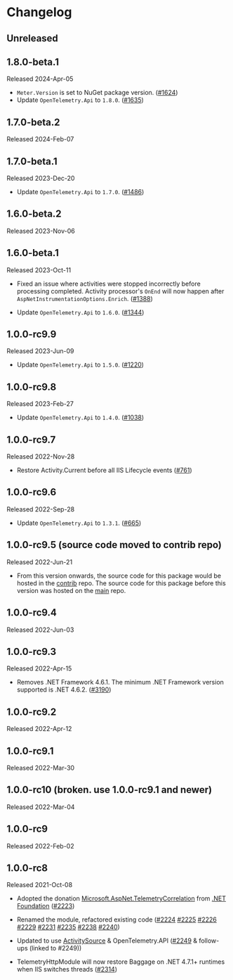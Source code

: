 # Changelog

## Unreleased

## 1.8.0-beta.1

Released 2024-Apr-05

* `Meter.Version` is set to NuGet package version.
  ([#1624](https://github.com/open-telemetry/opentelemetry-dotnet-contrib/pull/1624))
* Update `OpenTelemetry.Api` to `1.8.0`.
  ([#1635](https://github.com/open-telemetry/opentelemetry-dotnet-contrib/pull/1635))

## 1.7.0-beta.2

Released 2024-Feb-07

## 1.7.0-beta.1

Released 2023-Dec-20

* Update `OpenTelemetry.Api` to `1.7.0`.
  ([#1486](https://github.com/open-telemetry/opentelemetry-dotnet-contrib/pull/1486))

## 1.6.0-beta.2

Released 2023-Nov-06

## 1.6.0-beta.1

Released 2023-Oct-11

* Fixed an issue where activities were stopped incorrectly before processing completed.
  Activity processor's `OnEnd` will now happen after `AspNetInstrumentationOptions.Enrich`.
  ([#1388](https://github.com/open-telemetry/opentelemetry-dotnet-contrib/pull/1388))

* Update `OpenTelemetry.Api` to `1.6.0`.
  ([#1344](https://github.com/open-telemetry/opentelemetry-dotnet-contrib/pull/1344))

## 1.0.0-rc9.9

Released 2023-Jun-09

* Update `OpenTelemetry.Api` to `1.5.0`.
  ([#1220](https://github.com/open-telemetry/opentelemetry-dotnet-contrib/pull/1220))

## 1.0.0-rc9.8

Released 2023-Feb-27

* Update `OpenTelemetry.Api` to `1.4.0`.
  ([#1038](https://github.com/open-telemetry/opentelemetry-dotnet-contrib/pull/1038))

## 1.0.0-rc9.7

Released 2022-Nov-28

* Restore Activity.Current before all IIS Lifecycle events
  ([#761](https://github.com/open-telemetry/opentelemetry-dotnet-contrib/pull/761))

## 1.0.0-rc9.6

Released 2022-Sep-28

* Update `OpenTelemetry.Api` to `1.3.1`.
([#665](https://github.com/open-telemetry/opentelemetry-dotnet-contrib/pull/665))

## 1.0.0-rc9.5 (source code moved to contrib repo)

Released 2022-Jun-21

* From this version onwards, the source code for this package would be hosted in
  the
  [contrib](https://github.com/open-telemetry/opentelemetry-dotnet-contrib/tree/main/src/OpenTelemetry.Instrumentation.AspNet.TelemetryHttpModule)
  repo. The source code for this package before this version was hosted on the
  [main](https://github.com/open-telemetry/opentelemetry-dotnet/tree/core-1.3.0/src/OpenTelemetry.Instrumentation.AspNet.TelemetryHttpModule)
  repo.

## 1.0.0-rc9.4

Released 2022-Jun-03

## 1.0.0-rc9.3

Released 2022-Apr-15

* Removes .NET Framework 4.6.1. The minimum .NET Framework version supported is
  .NET 4.6.2.
  ([#3190](https://github.com/open-telemetry/opentelemetry-dotnet/issues/3190))

## 1.0.0-rc9.2

Released 2022-Apr-12

## 1.0.0-rc9.1

Released 2022-Mar-30

## 1.0.0-rc10 (broken. use 1.0.0-rc9.1 and newer)

Released 2022-Mar-04

## 1.0.0-rc9

Released 2022-Feb-02

## 1.0.0-rc8

Released 2021-Oct-08

* Adopted the donation
  [Microsoft.AspNet.TelemetryCorrelation](https://github.com/aspnet/Microsoft.AspNet.TelemetryCorrelation)
  from [.NET Foundation](https://dotnetfoundation.org/)
  ([#2223](https://github.com/open-telemetry/opentelemetry-dotnet/pull/2223))

* Renamed the module, refactored existing code
  ([#2224](https://github.com/open-telemetry/opentelemetry-dotnet/pull/2224)
  [#2225](https://github.com/open-telemetry/opentelemetry-dotnet/pull/2225)
  [#2226](https://github.com/open-telemetry/opentelemetry-dotnet/pull/2226)
  [#2229](https://github.com/open-telemetry/opentelemetry-dotnet/pull/2229)
  [#2231](https://github.com/open-telemetry/opentelemetry-dotnet/pull/2231)
  [#2235](https://github.com/open-telemetry/opentelemetry-dotnet/pull/2235)
  [#2238](https://github.com/open-telemetry/opentelemetry-dotnet/pull/2238)
  [#2240](https://github.com/open-telemetry/opentelemetry-dotnet/pull/2240))

* Updated to use
  [ActivitySource](https://docs.microsoft.com/dotnet/api/system.diagnostics.activitysource)
  & OpenTelemetry.API
  ([#2249](https://github.com/open-telemetry/opentelemetry-dotnet/pull/2249) &
  follow-ups (linked to #2249))

* TelemetryHttpModule will now restore Baggage on .NET 4.7.1+ runtimes when IIS
  switches threads
  ([#2314](https://github.com/open-telemetry/opentelemetry-dotnet/pull/2314))
